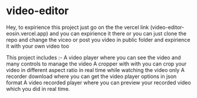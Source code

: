 # video-editor

Hey, to expirience this project just go on the the vercel link (video-editor-eosin.vercel.app) and you can expirience it there or you can just clone the repo and change the viceo or post you video in public folder and expirience it with your own video too 

This project includes :-
A video player where you can see the video and many controls to manage the video 
A cropper with with you can crop your video in different aspect ratio in real time while watching the video only
A recorder download where you can get the video player options in json format 
A video recorded player where you can preview your recorded video which you did in real time.
